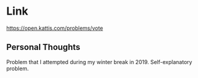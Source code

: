 # Link

https://open.kattis.com/problems/vote

## Personal Thoughts

Problem that I attempted during my winter break in 2019. Self-explanatory problem.

